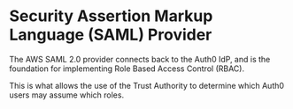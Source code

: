# Security Assertion Markup Language (SAML) Provider

The AWS SAML 2.0 provider connects back to the Auth0 IdP, and is the foundation for implementing Role Based Access Control (RBAC).

This is what allows the use of the Trust Authority to determine which Auth0 users may assume which roles.
